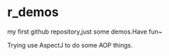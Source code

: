 # r_demos
my first github repository,just some demos.Have fun~


Trying use AspectJ to do some AOP things.
